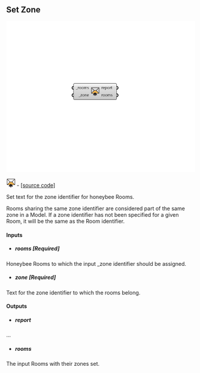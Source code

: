 ## Set Zone

![](../../images/components/Set_Zone.png)

![](../../images/icons/Set_Zone.png) - [[source code]](https://github.com/ladybug-tools/honeybee-grasshopper-core/blob/master/honeybee_grasshopper_core/src//HB%20Set%20Zone.py)


Set text for the zone identifier for honeybee Rooms. 

Rooms sharing the same zone identifier are considered part of the same zone in a Model. If a zone identifier has not been specified for a given Room, it will be the same as the Room identifier. 



#### Inputs
* ##### rooms [Required]
Honeybee Rooms to which the input _zone identifier should be assigned. 
* ##### zone [Required]
Text for the zone identifier to which the rooms belong. 

#### Outputs
* ##### report
... 
* ##### rooms
The input Rooms with their zones set. 